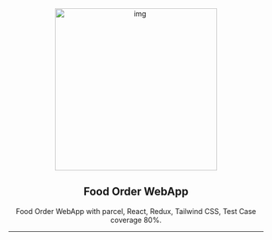 <div align="center" >

<img alt="img" height="320px" width="" src="https://cdn.dribbble.com/users/509287/screenshots/11317450/media/77c40978a5de043cc8c15e483c848076.jpg?resize=400x300&vertical=center" />
<h2>Food Order WebApp</h2>
<p>Food Order WebApp with parcel, React, Redux, Tailwind CSS, Test Case coverage 80%.</p>
<hr/>
</div>
